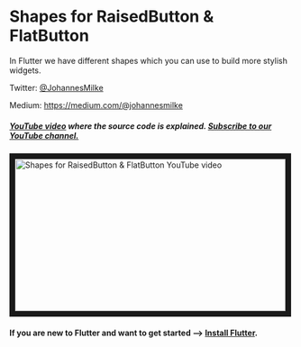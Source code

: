 # Shapes for RaisedButton & FlatButton
In Flutter we have different shapes which you can use to build more stylish widgets.


Twitter: [@JohannesMilke](https://twitter.com/JohannesMilke "Twitter Johannes Milke")

Medium: https://medium.com/@johannesmilke

##### [YouTube video](https://www.youtube.com/watch?v=PQTmVsG_dpQ "Youtube Johannes Milke") where the *source code* is explained. [Subscribe to our YouTube channel.](http://www.youtube.com/channel/UC0FD2apauvegCcsvqIBceLA?sub_confirmation=1 "YouTube Subscribe Johannes Milke")  
<a href="https://www.youtube.com/watch?v=PQTmVsG_dpQ&feature=player_embedded
" target="_blank"><img src="http://img.youtube.com/vi/PQTmVsG_dpQ/maxresdefault.jpg" 
alt="Shapes for RaisedButton & FlatButton YouTube video" width="480" height="270" border="10" /></a>

#### If you are new to Flutter and want to get started --> [Install Flutter](https://flutter.io/docs/get-started/install "Install Flutter").